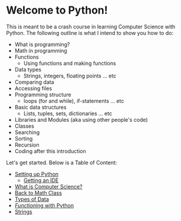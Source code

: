 # Welcome to Python!

This is meant to be a crash course in learning Computer Science with Python. The following outline is what I intend to show you how to do:

* What is programming?
* Math in programming
* Functions
  - Using functions and making functions
* Data types
  - Strings, integers, floating points ... etc
* Comparing data
* Accessing files
* Programming structure
  - loops (for and while), if-statements ... etc
* Basic data structures
  - Lists, tuples, sets, dictionaries ... etc
* Libraries and Modules (aka using other people's code)
* Classes
* Searching
* Sorting
* Recursion
* Coding after this introduction

Let's get started. Below is a Table of Content:

* [Setting up Python](/Users/michaelgardner/MEGA/Programming/teaching/setup/setup.md)
  - [Getting an IDE](/Users/michaelgardner/MEGA/Programming/teaching/setup/ide.md)
* [What is Computer Science?](/Users/michaelgardner/MEGA/Programming/teaching/whatisCS.md)
* [Back to Math Class](/Users/michaelgardner/MEGA/Programming/teaching/math/math.md)
* [Types of Data](/Users/michaelgardner/MEGA/Programming/teaching/data/data.md)
* [*Function*ing with Python](/Users/michaelgardner/MEGA/Programming/teaching/functions/functions.md)
* [Strings](/Users/michaelgardner/MEGA/Programming/teaching/data/strings.md)
